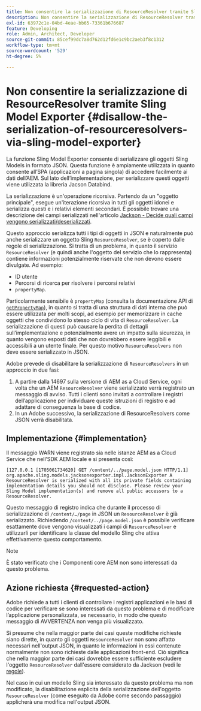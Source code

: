 ```yaml
---
title: Non consentire la serializzazione di ResourceResolver tramite Sling Model Exporter
description: Non consentire la serializzazione di ResourceResolver tramite Sling Model Exporter
exl-id: 63972c1e-04bd-4eae-bb65-73361b676687
feature: Developing
role: Admin, Architect, Developer
source-git-commit: 85cef99dc7a8d762d12fd6e1c9bc2aeb3f8c1312
workflow-type: tm+mt
source-wordcount: '529'
ht-degree: 5%

---
```


# Non consentire la serializzazione di ResourceResolver tramite Sling Model Exporter {#disallow-the-serialization-of-resourceresolvers-via-sling-model-exporter}

La funzione Sling Model Exporter consente di serializzare gli oggetti Sling Models in formato JSON. Questa funzione è ampiamente utilizzata in quanto consente all’SPA (applicazioni a pagina singola) di accedere facilmente ai dati dell’AEM. Sul lato dell’implementazione, per serializzare questi oggetti viene utilizzata la libreria Jacson Databind.

La serializzazione è un&#39;operazione ricorsiva. Partendo da un &quot;oggetto principale&quot;, esegue un&#39;iterazione ricorsiva in tutti gli oggetti idonei e serializza questi e i relativi elementi secondari. È possibile trovare una descrizione dei campi serializzati nell&#39;articolo [Jackson - Decide quali campi vengono serializzati/deserializzati](https://www.baeldung.com/jackson-field-serializable-deserializable-or-not).

Questo approccio serializza tutti i tipi di oggetti in JSON e naturalmente può anche serializzare un oggetto Sling `ResourceResolver`, se è coperto dalle regole di serializzazione. Si tratta di un problema, in quanto il servizio `ResourceResolver` (e quindi anche l&#39;oggetto del servizio che lo rappresenta) contiene informazioni potenzialmente riservate che non devono essere divulgate. Ad esempio:

* ID utente
* Percorsi di ricerca per risolvere i percorsi relativi
* `propertyMap`.

Particolarmente sensibile è `propertyMap` (consulta la documentazione API di [`getPropertyMap`](https://sling.apache.org/apidocs/sling12/org/apache/sling/api/resource/ResourceResolver.html#getPropertyMap--)), in quanto si tratta di una struttura di dati interna che può essere utilizzata per molti scopi, ad esempio per memorizzare in cache oggetti che condividono lo stesso ciclo di vita di `ResourceResolver`. La serializzazione di questi può causare la perdita di dettagli sull’implementazione e potenzialmente avere un impatto sulla sicurezza, in quanto vengono esposti dati che non dovrebbero essere leggibili e accessibili a un utente finale. Per questo motivo `ResourceResolvers` non deve essere serializzato in JSON.

Adobe prevede di disabilitare la serializzazione di `ResourceResolvers` in un approccio in due fasi:

1. A partire dalla 14697 sulla versione di AEM as a Cloud Service, ogni volta che un AEM `ResourceResolver` viene serializzato verrà registrato un messaggio di avviso. Tutti i clienti sono invitati a controllare i registri dell’applicazione per individuare queste istruzioni di registro e ad adattare di conseguenza la base di codice.
1. In un Adobe successivo, la serializzazione di ResourceResolvers come JSON verrà disabilitata.

## Implementazione {#implementation}

Il messaggio WARN viene registrato sia nelle istanze AEM as a Cloud Service che nell’SDK AEM locale e si presenta così:

```
[127.0.0.1 [1705061734620] GET /content/../page.model.json HTTP/1.1] org.apache.sling.models.jacksonexporter.impl.JacksonExporter A ResourceResolver is serialized with all its private fields containing implementation details you should not disclose. Please review your Sling Model implementation(s) and remove all public accessors to a ResourceResolver.
```

Questo messaggio di registro indica che durante il processo di serializzazione di `/content/…/page` in JSON un `ResourceResolver` è già serializzato. Richiedendo `/content/../page.model.json` è possibile verificare esattamente dove vengono visualizzati i campi di `ResourceResolver` e utilizzarli per identificare la classe del modello Sling che attiva effettivamente questo comportamento.


>[!NOTE]
>
>È stato verificato che i Componenti core AEM non sono interessati da questo problema.

## Azione richiesta {#requested-action}

Adobe richiede a tutti i clienti di controllare i registri applicazioni e le basi di codice per verificare se sono interessati da questo problema e di modificare l’applicazione personalizzata, se necessario, in modo che questo messaggio di AVVERTENZA non venga più visualizzato.

Si presume che nella maggior parte dei casi queste modifiche richieste siano dirette, in quanto gli oggetti `ResourceResolver` non sono affatto necessari nell&#39;output JSON, in quanto le informazioni in essi contenute normalmente non sono richieste dalle applicazioni front-end. Ciò significa che nella maggior parte dei casi dovrebbe essere sufficiente escludere l&#39;oggetto `ResourceResolver` dall&#39;essere considerato da Jackson (vedi le [regole](https://www.baeldung.com/jackson-field-serializable-deserializable-or-not)).

Nel caso in cui un modello Sling sia interessato da questo problema ma non modificato, la disabilitazione esplicita della serializzazione dell&#39;oggetto `ResourceResolver` (come eseguito da Adobe come secondo passaggio) applicherà una modifica nell&#39;output JSON.
